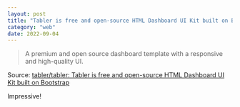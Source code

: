 ```yaml
---
layout: post
title: "Tabler is free and open-source HTML Dashboard UI Kit built on Bootstrap"
category: "web"
date: 2022-09-04
---
```


>A premium and open source dashboard template with a responsive and high-quality UI.

Source: [tabler/tabler: Tabler is free and open-source HTML Dashboard UI Kit built on Bootstrap](https://github.com/tabler/tabler)

Impressive!
